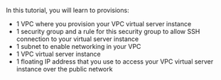 In this tutorial, you will learn to provisions:
- 1 VPC where you provision your VPC virtual server instance
- 1 security group and a rule for this security group to allow SSH connection to your virtual server instance
- 1 subnet to enable networking in your VPC
- 1 VPC virtual server instance
- 1 floating IP address that you use to access your VPC virtual server instance over the public network